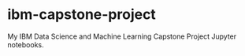 # ibm-capstone-project
 My IBM Data Science and Machine Learning Capstone Project Jupyter notebooks.
